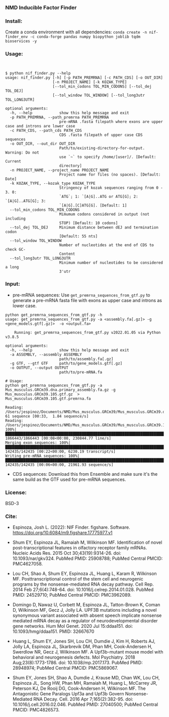 ### NMD Inducible Factor Finder

### Install: 
Create a conda environment with all dependencies: 
`conda create -n nif-finder_env -c conda-forge pandas numpy biopython joblib tqdm bioservices -y`

### Usage: 
```


$ python nif_finder.py --help
usage: nif_finder.py [-h] [-p PATH_PREMRNA] [-c PATH_CDS] [-o OUT_DIR]
                     [-n PROJECT_NAME] [-k KOZAK_TYPE]
                     [--tol_min_codons TOL_MIN_CODONS] [--tol_dej TOL_DEJ]
                     [--tol_window TOL_WINDOW] [--tol_long3utr TOL_LONG3UTR]

optional arguments:
  -h, --help            show this help message and exit
  -p PATH_PREMRNA, --path_premrna PATH_PREMRNA
                        pre-mRNA .fasta filepath where exons are upper case and introns are lower case
  -c PATH_CDS, --path_cds PATH_CDS
                        CDS .fasta filepath of upper case CDS sequences
  -o OUT_DIR, --out_dir OUT_DIR
                        Path/to/existing-directory-for-output. Warning: Do not
                        use `~` to specify /home/[user]/. [Default: Current
                        directory]
  -n PROJECT_NAME, --project_name PROJECT_NAME
                        Project name for files (no spaces). [Default: Date]
  -k KOZAK_TYPE, --kozak_type KOZAK_TYPE
                        Stringency of kozak sequences ranging from 0 - 3. 0:
                        `ATG`; 1: `[A|G]..ATG or ATG[G]; 2: `[A|G]..ATG[G]; 3:
                        `[A|G].[C]ATG[G]. [Default: 1]
  --tol_min_codons TOL_MIN_CODONS
                        Mimumum codons considered in output (not including
                        STOP) [Default: 10 codons]
  --tol_dej TOL_DEJ     Minimum distance between dEJ and termination codon
                        [Default: 55 nts]
  --tol_window TOL_WINDOW
                        Number of nucleotides at the end of CDS to check GC-
                        Content
  --tol_long3utr TOL_LONG3UTR
                        Minimum number of nucleotides to be considered a long
                        3'utr
```

### Input: 
* pre-mRNA sequences: Use `get_premrna_sequences_from_gtf.py` to generate a pre-mRNA fasta file with exons as upper case and introns as lower case.

```
python get_premrna_sequences_from_gtf.py -h
usage: get_premrna_sequences_from_gtf.py -a <assembly.fa[.gz]> -g <gene_models.gtf[.gz]>  -o <output.fa>

    Running: get_premrna_sequences_from_gtf.py v2022.01.05 via Python v3.8.5 

optional arguments:
  -h, --help            show this help message and exit
  -a ASSEMBLY, --assembly ASSEMBLY
                        path/to/assembly.fa[.gz]
  -g GTF, --gtf GTF     path/to/gene_models.gtf[.gz]
  -o OUTPUT, --output OUTPUT
                        path/to/pre-mRNA.fa
                        
# Usage: 
python get_premrna_sequences_from_gtf.py -a Mus_musculus.GRCm39.dna.primary_assembly.fa.gz -g Mus_musculus.GRCm39.105.gtf.gz  > Mus_musculus.GRCm39.105.gtf.premrna.fa
  
Reading: /Users/jespinoz/Documents/NMD/Mus_musculus.GRCm39/Mus_musculus.GRCm39.dna.primary_assembly.fa.gz: 61 sequence [00:33,  1.84 sequence/s]
Reading: /Users/jespinoz/Documents/NMD/Mus_musculus.GRCm39/Mus_musculus.GRCm39.105.gtf.gz: 100%|███████████████████████████████████████████████████████████████████████████████████████████████████████| 1866443/1866443 [00:08<00:00, 230844.77 line/s]
Merging exon sequences: 100%|████████████████████████████████████████████████████████████████████████████████████████████████████████████████████████████████████████████████████████████████████████| 142435/142435 [00:22<00:00, 6230.19 transcript/s]
Writing pre-mRNA sequences: 100%|█████████████████████████████████████████████████████████████████████████████████████████████████████████████████████████████████████████████████████████████████████| 142435/142435 [00:06<00:00, 21961.93 sequence/s]                        
```
* CDS sequences: Download this from Ensemble and make sure it's the same build as the GTF used for pre-mRNA sequences.

### License: 
BSD-3

### Cite:
* Espinoza, Josh L. (2022): NIF Finder. figshare. Software. https://doi.org/10.6084/m9.figshare.17775977.v1 

* Shum EY, Espinoza JL, Ramaiah M, Wilkinson MF. Identification of novel post-transcriptional features in olfactory receptor family mRNAs. Nucleic Acids Res. 2015 Oct 30;43(19):9314-26. doi: 10.1093/nar/gkv324. PubMed PMID: 25908788; PubMed Central PMCID: PMC4627058.

* Lou CH, Shao A, Shum EY, Espinoza JL, Huang L, Karam R, Wilkinson MF. Posttranscriptional control of the stem cell and neurogenic programs by the nonsense-mediated RNA decay pathway. Cell Rep. 2014 Feb 27;6(4):748-64. doi: 10.1016/j.celrep.2014.01.028. PubMed PMID: 24529710; PubMed Central PMCID: PMC3962089.

* Domingo D, Nawaz U, Corbett M, Espinoza JL, Tatton-Brown K, Coman D, Wilkinson MF, Gecz J, Jolly LA. UPF3B mutations including a novel synonymous variant associated with absent speech implicate nonsense mediated mRNA decay as a regulator of neurodevelopmental disorder gene networks. Hum Mol Genet. 2020 Jul 15:ddaa151. doi: 10.1093/hmg/ddaa151. PMID: 32667670

* Huang L, Shum EY, Jones SH, Lou CH, Dumdie J, Kim H, Roberts AJ, Jolly LA, Espinoza JL, Skarbrevik DM, Phan MH, Cook-Andersen H, Swerdlow NR, Gecz J, Wilkinson MF. A Upf3b-mutant mouse model with behavioral and neurogenesis defects. Mol Psychiatry. 2018 Aug;23(8):1773-1786. doi: 10.1038/mp.2017.173. PubMed PMID: 28948974; PubMed Central PMCID: PMC5869067.

* Shum EY, Jones SH, Shao A, Dumdie J, Krause MD, Chan WK, Lou CH, Espinoza JL, Song HW, Phan MH, Ramaiah M, Huang L, McCarrey JR, Peterson KJ, De Rooij DG, Cook-Andersen H, Wilkinson MF. The Antagonistic Gene Paralogs Upf3a and Upf3b Govern Nonsense-Mediated RNA Decay. Cell. 2016 Apr 7;165(2):382-95. doi: 10.1016/j.cell.2016.02.046. PubMed PMID: 27040500; PubMed Central PMCID: PMC4826573.




